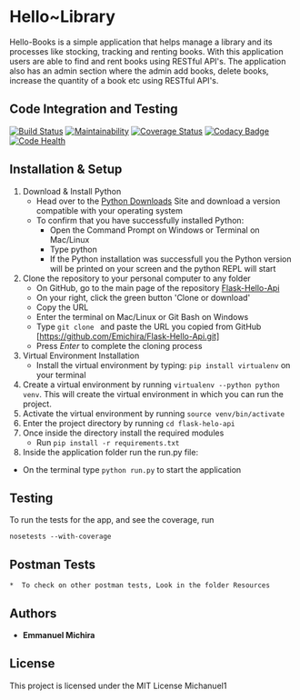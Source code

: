 # Hello~Library

Hello-Books is a simple application that helps manage a library and its processes like stocking, tracking and renting books. With this application users are able to find and rent books using RESTful API's. The application also has an admin section where the admin add books, delete books, increase the quantity of a book etc using RESTful API's.

## Code Integration and Testing

[![Build Status](https://travis-ci.org/Emichira/Flask-Hello-Api.svg?branch=master)](https://travis-ci.org/Emichira/Flask-Hello-Api)
[![Maintainability](https://api.codeclimate.com/v1/badges/b92c5e43d5de4be7085b/maintainability)](https://codeclimate.com/github/emichira/Flask-Hello-Api/maintainability) [![Coverage Status](https://coveralls.io/repos/github/emichira/Flask-Hello-Api/badge.svg?branch=master)](https://coveralls.io/github/emichira/Flask-Hello-Api?branch=master)
[![Codacy Badge](https://api.codacy.com/project/badge/Grade/8d4476e1c37546cc8608ac5cbc290eeb)](https://www.codacy.com/app/emichira/Flask-Hello-Api?utm_source=github.com&amp;utm_medium=referral&amp;utm_content=emichira/Flask-Hello-Api&amp;utm_campaign=Badge_Grade)
[![Code Health](https://landscape.io/github/Emichira/Flask-Hello-Api/api/landscape.svg?style=flat)](https://landscape.io/github/Emichira/Flask-Hello-Api/api)

## Installation & Setup

1. Download & Install Python
 	* Head over to the [Python Downloads](https://www.python.org/downloads/) Site and download a version compatible with your operating system
 	* To confirm that you have successfully installed Python:
		* Open the Command Prompt on Windows or Terminal on Mac/Linux
		* Type python
		* If the Python installation was successfull you the Python version will be printed on your screen and the python REPL will start
2. Clone the repository to your personal computer to any folder
 	* On GitHub, go to the main page of the repository [Flask-Hello-Api](https://github.com/Emichira/Flask-Hello-Api.git)
 	* On your right, click the green button 'Clone or download'
 	* Copy the URL
 	* Enter the terminal on Mac/Linux or Git Bash on Windows
 	* Type `git clone ` and paste the URL you copied from GitHub [https://github.com/Emichira/Flask-Hello-Api.git]
 	* Press *Enter* to complete the cloning process
3. Virtual Environment Installation
 	* Install the virtual environment by typing: `pip install virtualenv` on your terminal
4. Create a virtual environment by running `virtualenv --python python venv`. This will create the virtual environment in which you can run the project.
5. Activate the virtual environment by running `source venv/bin/activate`
6. Enter the project directory by running `cd flask-helo-api`
7. Once inside the directory install the required modules
 	* Run `pip install -r requirements.txt`
8. Inside the application folder run the run.py file:
 * On the terminal type `python run.py` to start the application

## Testing
To run the tests for the app, and see the coverage, run
```
nosetests --with-coverage
```

## Postman Tests

    *  To check on other postman tests, Look in the folder Resources

## Authors

* **Emmanuel Michira**

## License

This project is licensed under the MIT License
Michanuel1